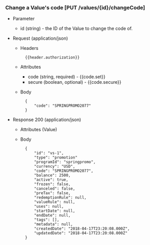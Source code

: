 ### Change a Value's code [PUT /values/{id}/changeCode]

+ Parameter
    + id (string) - the ID of the Value to change the code of.

+ Request (application/json)
    + Headers
    
            {{header.authorization}}

    + Attributes
        + code (string, required) - {{code.set}}
        + secure (boolean, optional) - {{code.secure}}
        
    + Body
    
            {
                "code": "SPRINGPROMO2077"
            }

+ Response 200 (application/json)
    + Attributes (Value)

    + Body

            {
                "id": "vs-1",
                "type": "promotion"
                "programId": "springpromo",
                "currency": "USD",
                "code": "SPRINGPROMO2077",
                "balance": 2500,
                "active": true,
                "frozen": false,
                "canceled": false,
                "preTax": false,
                "redemptionRule": null,
                "valueRule": null,
                "uses": null,
                "startDate": null,
                "endDate": null,
                "tags": [],
                "metadata": null,
                "createdDate": "2018-04-17T23:20:08.000Z",
                "updatedDate": "2018-04-17T23:20:08.000Z"
            }
